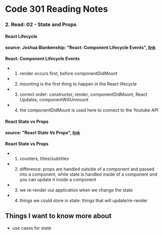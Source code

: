 # Code 301 Reading Notes 
### 2. Read: 02 - State and Props 

####  React Lifecycle 
####  source: Joshua Blankenship: "React: Component Lifecycle Events",  [link](https://medium.com/@joshuablankenshipnola/react-component-lifecycle-events-cb77e670a093)



**React: Component Lifecycle Events**  
- 1. render occurs first, before componentDidMount
- 2. mounting is the first thing to happen in the React lifecycle
- 3. correct order: constructor, render, componentDidMount, React Updates, componentWillUnmount
- 4. the componentDidMount is used here to connect to the Youtube API 

####  React State vs Props 
####  source:  "React State Vs Props",  [link](https://www.youtube.com/watch?v=IYvD9oBCuJI)


**React State vs Props**
- 1. counters, titles/subtitles
- 2. difference: props are handled outside of a component and passed into a component, while state  is handled inside of a component and you can update it inside a component
- 3. we re-render our application when we change the state 
- 4. things we could store in state: things that will update/re-render 

## Things I want to know more about 
- use cases for state 
